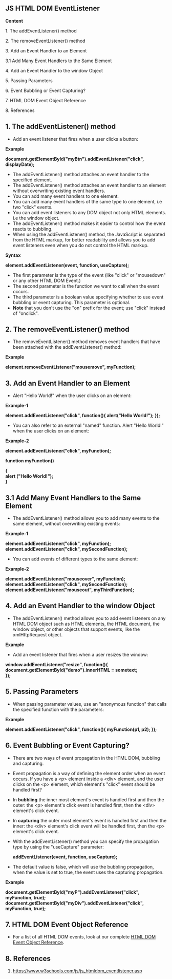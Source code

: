 ## JS HTML DOM EventListener

**Content**

1\. The addEventListener() method

2\. The removeEventListener() method

3\. Add an Event Handler to an Element

3.1 Add Many Event Handlers to the Same Element

4\. Add an Event Handler to the window Object

5\. Passing Parameters

6\. Event Bubbling or Event Capturing?

7\. HTML DOM Event Object Reference

8\. References

## 1. The addEventListener() method

-   Add an event listener that fires when a user clicks a button:

**Example**

**document.getElementById("myBtn").addEventListener("click", displayDate);**

-   The addEventListener() method attaches an event handler to the specified element.
-   The addEventListener() method attaches an event handler to an element without overwriting existing event handlers.
-   You can add many event handlers to one element.
-   You can add many event handlers of the same type to one element, i.e two "click" events.
-   You can add event listeners to any DOM object not only HTML elements. i.e the window object.
-   The addEventListener() method makes it easier to control how the event reacts to bubbling.
-   When using the addEventListener() method, the JavaScript is separated from the HTML markup, for better readability and allows you to add event listeners even when you do not control the HTML markup.

**Syntax**

**element.addEventListener(event, function, useCapture);**

-   The first parameter is the type of the event (like "click" or "mousedown" or any other HTML DOM Event.)
-   The second parameter is the function we want to call when the event occurs.
-   The third parameter is a boolean value specifying whether to use event bubbling or event capturing. This parameter is optional.
-   **Note** that you don't use the "on" prefix for the event; use "click" instead of "onclick".

## 2. The removeEventListener() method

-   The removeEventListener() method removes event handlers that have been attached with the addEventListener() method:

**Example**

**element.removeEventListener("mousemove", myFunction);**

## 3. Add an Event Handler to an Element

-   Alert "Hello World!" when the user clicks on an element:

**Example-1**

**element.addEventListener("click", function(){ alert("Hello World!"); });**

-   You can also refer to an external "named" function. Alert "Hello World!" when the user clicks on an element:

**Example-2**

**element.addEventListener("click", myFunction);**

**function myFunction()**

**{  
alert ("Hello World!");  
}**

## 3.1 Add Many Event Handlers to the Same Element

-   The addEventListener() method allows you to add many events to the same element, without overwriting existing events:

**Example-1**

**element.addEventListener("click", myFunction);  
element.addEventListener("click", mySecondFunction);**

-   You can add events of different types to the same element:

**Example-2**

**element.addEventListener("mouseover", myFunction);  
element.addEventListener("click", mySecondFunction);  
element.addEventListener("mouseout", myThirdFunction);**

## 4. Add an Event Handler to the window Object

-   The addEventListener() method allows you to add event listeners on any HTML DOM object such as HTML elements, the HTML document, the window object, or other objects that support events, like the xmlHttpRequest object.

**Example**

-   Add an event listener that fires when a user resizes the window:

**window.addEventListener("resize", function(){  
document.getElementById("demo").innerHTML = sometext;  
});**

## 5. Passing Parameters

-   When passing parameter values, use an "anonymous function" that calls the specified function with the parameters:

**Example**

**element.addEventListener("click", function(){ myFunction(p1, p2); });**

## 6. Event Bubbling or Event Capturing?

-   There are two ways of event propagation in the HTML DOM, bubbling and capturing.
-   Event propagation is a way of defining the element order when an event occurs. If you have a \<p\> element inside a \<div\> element, and the user clicks on the \<p\> element, which element's "click" event should be handled first?
-   In **bubbling** the inner most element's event is handled first and then the outer: the \<p\> element's click event is handled first, then the \<div\> element's click event.
-   In **capturing** the outer most element's event is handled first and then the inner: the \<div\> element's click event will be handled first, then the \<p\> element's click event.
-   With the addEventListener() method you can specify the propagation type by using the "useCapture" parameter:

    **addEventListener(event, function, useCapture);**

-   The default value is false, which will use the bubbling propagation, when the value is set to true, the event uses the capturing propagation.

**Example**

**document.getElementById("myP").addEventListener("click", myFunction, true);  
document.getElementById("myDiv").addEventListener("click", myFunction, true);**

## 7. HTML DOM Event Object Reference

-   For a list of all HTML DOM events, look at our complete [HTML DOM Event Object Reference](https://www.w3schools.com/jsref/dom_obj_event.asp).

## 8. References

1.  https://www.w3schools.com/js/js_htmldom_eventlistener.asp
